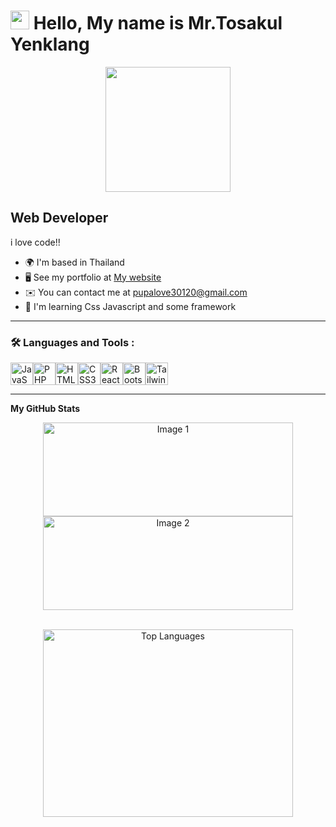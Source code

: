 <h1>
  <img src="https://media.giphy.com/media/v1.Y2lkPTc5MGI3NjExd3B0NWo2NmdyMmJsbDRqOWhnNXJ6ZGQ3ODdydjk5eHJvenlyczlndSZlcD12MV9pbnRlcm5hbF9naWZfYnlfaWQmY3Q9cw/3o7WIx7urV838kHFzW/giphy.gif" width="30px"/>
  Hello, My name is Mr.Tosakul Yenklang
</h1>

<div id="header" align="center">
<img src="https://media1.tenor.com/m/Ir3fMRFe6JkAAAAd/getfake-getreal.gif" width="200"/>
</div>

Web Developer
-------------

i love code!!

* 🌍  I'm based in Thailand
* 🖥️  See my portfolio at [My website](http://test.com)
* ✉️  You can contact me at [pupalove30120@gmail.com](mailto:pupalove30120@gmail.com)
* 🧠  I'm learning Css Javascript and some framework

-------------

### :hammer_and_wrench: Languages and Tools :
<p align="left">
<a href="https://developer.mozilla.org/en-US/docs/Web/JavaScript" target="_blank" rel="noreferrer"><img src="https://raw.githubusercontent.com/danielcranney/readme-generator/main/public/icons/skills/javascript-colored.svg" width="36" height="36" alt="JavaScript" /></a><a href="https://www.php.net/" target="_blank" rel="noreferrer"><img src="https://raw.githubusercontent.com/danielcranney/readme-generator/main/public/icons/skills/php-colored.svg" width="36" height="36" alt="PHP" /></a><a href="https://developer.mozilla.org/en-US/docs/Glossary/HTML5" target="_blank" rel="noreferrer"><img src="https://raw.githubusercontent.com/danielcranney/readme-generator/main/public/icons/skills/html5-colored.svg" width="36" height="36" alt="HTML5" /></a><a href="https://www.w3.org/TR/CSS/#css" target="_blank" rel="noreferrer"><img src="https://raw.githubusercontent.com/danielcranney/readme-generator/main/public/icons/skills/css3-colored.svg" width="36" height="36" alt="CSS3" /></a><a href="https://reactjs.org/" target="_blank" rel="noreferrer"><img src="https://raw.githubusercontent.com/danielcranney/readme-generator/main/public/icons/skills/react-colored.svg" width="36" height="36" alt="React" /></a><a href="https://getbootstrap.com/" target="_blank" rel="noreferrer"><img src="https://raw.githubusercontent.com/danielcranney/readme-generator/main/public/icons/skills/bootstrap-colored.svg" width="36" height="36" alt="Bootstrap" /></a><a href="https://tailwindcss.com/" target="_blank" rel="noreferrer"><img src="https://raw.githubusercontent.com/danielcranney/readme-generator/main/public/icons/skills/tailwindcss-colored.svg" width="36" height="36" alt="TailwindCSS" /></a>
</p>

-------------

<b>My GitHub Stats</b>

<div id="header" align="center">
  <!-- รูปภาพที่ 1 อยู่ด้านซ้าย -->
  <img src="https://github-readme-stats.vercel.app/api?username=PhaBie&show_icons=true&hide=&count_private=true&title_color=ef4444&text_color=ffffff&icon_color=facc15&bg_color=0f172a&hide_border=true&show_icons=true" alt="Image 1" width="400" height="150"/>

  <!-- รูปภาพที่ 2 อยู่ด้านขวา -->
  <img src="https://github-readme-streak-stats.herokuapp.com/?user=PhaBie&stroke=ffffff&background=0f172a&ring=ef4444&fire=ef4444&currStreakNum=ffffff&currStreakLabel=ef4444&sideNums=ffffff&sideLabels=ffffff&dates=ffffff&hide_border=true" alt="Image 2" width="400" height="150"/>

  <!-- รูปภาพที่อยู่ตรงกลาง -->
  <br> <!-- เว้นบรรทัด -->
  <img src="https://github-readme-stats.vercel.app/api/top-langs/?username=PhaBie&langs_count=10&title_color=ef4444&text_color=ffffff&icon_color=facc15&bg_color=0f172a&hide_border=true&locale=en&custom_title=Top%20%Languages" alt="Top Languages" alt="Center Image" width="400" height="300"/>
</div>
